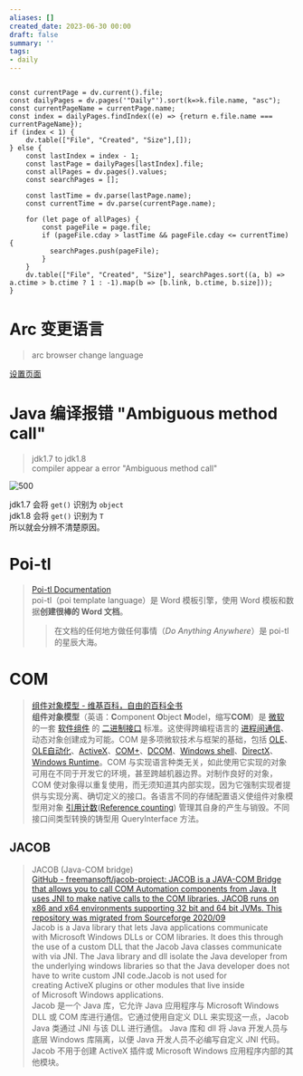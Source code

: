 ```yaml
---
aliases: []
created_date: 2023-06-30 00:00
draft: false
summary: ''
tags:
- daily
---
```


```dataviewjs

const currentPage = dv.current().file;
const dailyPages = dv.pages('"Daily"').sort(k=>k.file.name, "asc");
const currentPageName = currentPage.name;
const index = dailyPages.findIndex((e) => {return e.file.name === currentPageName});
if (index < 1) {
	dv.table(["File", "Created", "Size"],[]);
} else {
	const lastIndex = index - 1;
	const lastPage = dailyPages[lastIndex].file;
	const allPages = dv.pages().values;
	const searchPages = [];
	
	const lastTime = dv.parse(lastPage.name);
	const currentTime = dv.parse(currentPage.name);

	for (let page of allPages) {
		const pageFile = page.file;
		if (pageFile.cday > lastTime && pageFile.cday <= currentTime) {
		  searchPages.push(pageFile);
		}
	}
	dv.table(["File", "Created", "Size"], searchPages.sort((a, b) => a.ctime > b.ctime ? 1 : -1).map(b => [b.link, b.ctime, b.size]));
}

```

# Arc 变更语言

> arc browser change language

[设置页面](arc://settings)

# Java 编译报错 "Ambiguous method call"

> jdk1.7 to jdk1.8  
> compiler appear a error "Ambiguous method call"

![500](Attachments/44304de07d0fcb6da52e75d4829fe580_MD5.png)

jdk1.7 会将 `get()` 识别为 `object`  
jdk1.8 会将 `get()` 识别为 `T`  
所以就会分辨不清楚原因。

# Poi-tl

> [Poi-tl Documentation](http://deepoove.com/poi-tl/)  
> poi-tl（poi template language）是 Word 模板引擎，使用 Word 模板和数据**创建很棒的 Word 文档**。
>
> > 在文档的任何地方做任何事情（_Do Anything Anywhere_）是 poi-tl 的星辰大海。

# COM

> [组件对象模型 - 维基百科，自由的百科全书](https://zh.wikipedia.org/wiki/%E7%BB%84%E4%BB%B6%E5%AF%B9%E8%B1%A1%E6%A8%A1%E5%9E%8B)  
> **组件对象模型**（英语：**C**omponent **O**bject **M**odel，缩写**COM**）是 [微软]( https://zh.wikipedia.org/wiki/%E5%BE%AE%E8%BB%9F "微软") 的一套 [软件组件]( https://zh.wikipedia.org/wiki/%E8%BD%AF%E4%BB%B6%E7%BB%84%E4%BB%B6 "软件组件") 的 [二进制接口]( https://zh.wikipedia.org/wiki/%E5%BA%94%E7%94%A8%E4%BA%8C%E8%BF%9B%E5%88%B6%E6%8E%A5%E5%8F%A3 "应用二进制接口") 标准。这使得跨编程语言的 [进程间通信]( https://zh.wikipedia.org/wiki/%E8%BF%9B%E7%A8%8B%E9%97%B4%E9%80%9A%E4%BF%A1 "进程间通信")、动态对象创建成为可能。COM 是多项微软技术与框架的基础，包括 [OLE]( https://zh.wikipedia.org/wiki/OLE "OLE")、[OLE自动化](https://zh.wikipedia.org/w/index.php?title=OLE%E8%87%AA%E5%8A%A8%E5%8C%96&action=edit&redlink=1)、[ActiveX]( https://zh.wikipedia.org/wiki/ActiveX "ActiveX")、[COM+]( https://zh.wikipedia.org/wiki/COM%2B "COM+")、[DCOM]( https://zh.wikipedia.org/wiki/DCOM "DCOM")、[Windows shell]( https://zh.wikipedia.org/wiki/Windows_shell "Windows shell")、[DirectX]( https://zh.wikipedia.org/wiki/DirectX "DirectX")、[Windows Runtime]( https://zh.wikipedia.org/wiki/Windows_Runtime "Windows Runtime")。COM 与实现语言种类无关，如此使用它实现的对象可用在不同于开发它的环境，甚至跨越机器边界。对制作良好的对象，COM 使对象得以重复使用，而无须知道其内部实现，因为它强制实现者提供与实现分离、确切定义的接口。各语言不同的存储配置语义使组件对象模型用对象 [引用计数]( https://zh.wikipedia.org/wiki/%E5%8F%83%E7%85%A7%E8%A8%88%E6%95%B8 "引用计数")([Reference counting]( https://zh.wikipedia.org/w/index.php?title=Reference_counting&action=edit&redlink=1 "Reference counting（页面不存在）")) 管理其自身的产生与销毁。不同接口间类型转换的铸型用 QueryInterface 方法。

## JACOB

> JACOB (Java-COM bridge)  
> [GitHub - freemansoft/jacob-project: JACOB is a JAVA-COM Bridge that allows you to call COM Automation components from Java. It uses JNI to make native calls to the COM libraries. JACOB runs on x86 and x64 environments supporting 32 bit and 64 bit JVMs. This repository was migrated from Sourceforge 2020/09](https://github.com/freemansoft/jacob-project)  
> Jacob is a Java library that lets Java applications communicate with Microsoft Windows DLLs or COM libraries. It does this through the use of a custom DLL that the Jacob Java classes communicate with via JNI. The Java library and dll isolate the Java developer from the underlying windows libraries so that the Java developer does not have to write custom JNI code.Jacob is not used for creating ActiveX plugins or other modules that live inside of Microsoft Windows applications.  
> Jacob 是一个 Java 库，它允许 Java 应用程序与 Microsoft Windows DLL 或 COM 库进行通信。它通过使用自定义 DLL 来实现这一点，Jacob Java 类通过 JNI 与该 DLL 进行通信。 Java 库和 dll 将 Java 开发人员与底层 Windows 库隔离，以便 Java 开发人员不必编写自定义 JNI 代码。Jacob 不用于创建 ActiveX 插件或 Microsoft Windows 应用程序内部的其他模块。